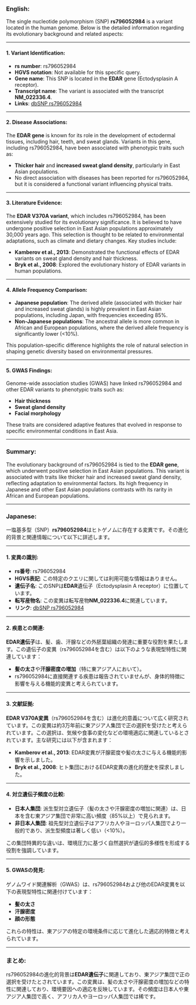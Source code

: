### English:
The single nucleotide polymorphism (SNP) **rs796052984** is a variant located in the human genome. Below is the detailed information regarding its evolutionary background and related aspects:

---

#### 1. Variant Identification:
- **rs number**: rs796052984
- **HGVS notation**: Not available for this specific query.
- **Gene name**: This SNP is located in the **EDAR** gene (Ectodysplasin A receptor).
- **Transcript name**: The variant is associated with the transcript **NM_022336.4**.
- **Links**: [dbSNP rs796052984](https://www.ncbi.nlm.nih.gov/snp/rs796052984)

---

#### 2. Disease Associations:
The **EDAR gene** is known for its role in the development of ectodermal tissues, including hair, teeth, and sweat glands. Variants in this gene, including rs796052984, have been associated with phenotypic traits such as:
- **Thicker hair** and **increased sweat gland density**, particularly in East Asian populations.
- No direct association with diseases has been reported for rs796052984, but it is considered a functional variant influencing physical traits.

---

#### 3. Literature Evidence:
The **EDAR V370A variant**, which includes rs796052984, has been extensively studied for its evolutionary significance. It is believed to have undergone positive selection in East Asian populations approximately 30,000 years ago. This selection is thought to be related to environmental adaptations, such as climate and dietary changes. Key studies include:
- **Kamberov et al., 2013**: Demonstrated the functional effects of EDAR variants on sweat gland density and hair thickness.
- **Bryk et al., 2008**: Explored the evolutionary history of EDAR variants in human populations.

---

#### 4. Allele Frequency Comparison:
- **Japanese population**: The derived allele (associated with thicker hair and increased sweat glands) is highly prevalent in East Asian populations, including Japan, with frequencies exceeding 85%.
- **Non-Japanese populations**: The ancestral allele is more common in African and European populations, where the derived allele frequency is significantly lower (<10%).

This population-specific difference highlights the role of natural selection in shaping genetic diversity based on environmental pressures.

---

#### 5. GWAS Findings:
Genome-wide association studies (GWAS) have linked rs796052984 and other EDAR variants to phenotypic traits such as:
- **Hair thickness**
- **Sweat gland density**
- **Facial morphology**

These traits are considered adaptive features that evolved in response to specific environmental conditions in East Asia.

---

### Summary:
The evolutionary background of rs796052984 is tied to the **EDAR gene**, which underwent positive selection in East Asian populations. This variant is associated with traits like thicker hair and increased sweat gland density, reflecting adaptation to environmental factors. Its high frequency in Japanese and other East Asian populations contrasts with its rarity in African and European populations.

---

### Japanese:
一塩基多型（SNP）**rs796052984**はヒトゲノムに存在する変異です。その進化的背景と関連情報について以下に詳述します。

---

#### 1. 変異の識別:
- **rs番号**: rs796052984
- **HGVS表記**: この特定のクエリに関しては利用可能な情報はありません。
- **遺伝子名**: このSNPは**EDAR**遺伝子（Ectodysplasin A receptor）に位置しています。
- **転写産物名**: この変異は転写産物**NM_022336.4**に関連しています。
- **リンク**: [dbSNP rs796052984](https://www.ncbi.nlm.nih.gov/snp/rs796052984)

---

#### 2. 疾患との関連:
**EDAR遺伝子**は、髪、歯、汗腺などの外胚葉組織の発達に重要な役割を果たします。この遺伝子の変異（rs796052984を含む）は以下のような表現型特性に関連しています：
- **髪の太さ**や**汗腺密度の増加**（特に東アジア人において）。
- rs796052984に直接関連する疾患は報告されていませんが、身体的特徴に影響を与える機能的変異と考えられています。

---

#### 3. 文献証拠:
**EDAR V370A変異**（rs796052984を含む）は進化的意義について広く研究されています。この変異は約3万年前に東アジア人集団で正の選択を受けたと考えられています。この選択は、気候や食事の変化などの環境適応に関連しているとされています。主な研究には以下が含まれます：
- **Kamberov et al., 2013**: EDAR変異が汗腺密度や髪の太さに与える機能的影響を示しました。
- **Bryk et al., 2008**: ヒト集団におけるEDAR変異の進化的歴史を探求しました。

---

#### 4. 対立遺伝子頻度の比較:
- **日本人集団**: 派生型対立遺伝子（髪の太さや汗腺密度の増加に関連）は、日本を含む東アジア集団で非常に高い頻度（85%以上）で見られます。
- **非日本人集団**: 祖先型対立遺伝子はアフリカ人やヨーロッパ人集団でより一般的であり、派生型頻度は著しく低い（<10%）。

この集団特異的な違いは、環境圧力に基づく自然選択が遺伝的多様性を形成する役割を強調しています。

---

#### 5. GWASの発見:
ゲノムワイド関連解析（GWAS）は、rs796052984および他のEDAR変異を以下の表現型特性に関連付けています：
- **髪の太さ**
- **汗腺密度**
- **顔の形態**

これらの特性は、東アジアの特定の環境条件に応じて進化した適応的特徴と考えられています。

---

### まとめ:
rs796052984の進化的背景は**EDAR遺伝子**に関連しており、東アジア集団で正の選択を受けたとされています。この変異は、髪の太さや汗腺密度の増加などの特性に関連しており、環境要因への適応を反映しています。その頻度は日本人や東アジア人集団で高く、アフリカ人やヨーロッパ人集団では稀です。

